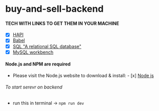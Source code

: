 # buy-and-sell-backend

#### TECH WITH LINKS TO GET THEM IN YOUR MACHINE
-  [x] [HAPI](https://hapi.dev/)
-  [x] [Babel](https://babeljs.io/docs/en/config-files)
-  [x] [SQL "A relational SQL database"](https://dev.mysql.com/downloads/mysql/)
-  [x] [MySQL workbench](https://dev.mysql.com/downloads/workbench/)

#### Node.js and NPM are required
* Please visit the Node.js website to download & install: - [x] [Node js](https://nodejs.org/en/)

###### To start serevr on backend
* run this in terminal -> `npm run dev`
